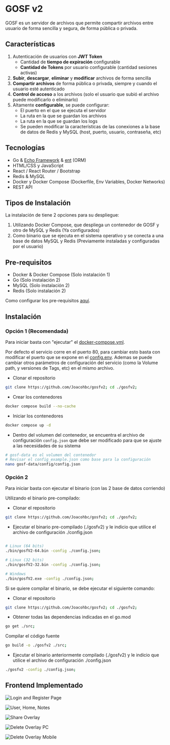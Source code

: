 # GOSF v2

GOSF es un servidor de archivos que permite compartir archivos entre usuario de forma sencilla y segura, de forma pública o privada.

## Características

1. Autenticación de usuarios con **JWT Token**
    - Cantidad de **tiempo de expiración** configurable
    - **Cantidad de Tokens** por usuario configurable (cantidad sesiones activas)
2. **Subir**, **descargar**, **eliminar** y **modificar** archivos de forma sencilla
3. **Compartir archivos** de forma pública o privada, siempre y cuando el usuario esté autenticado  
4. **Control de acceso** a los archivos (solo el usuario que subió el archivo puede modificarlo o eliminarlo)
5. Altamente **configurable**, se puede configurar:
    - El puerto en el que se ejecuta el servidor
    - La ruta en la que se guardan los archivos
    - La ruta en la que se guardan los logs
    - Se pueden modificar la características de las conexiones a la base de datos de Redis y MySQL (host, puerto, usuario, contraseña, etc)

## Tecnologías

- Go & [Echo Framework](https://echo.labstack.com/guide/) & [ent](https://entgo.io/) (ORM)
- HTML/CSS y JavaScript
- React / React Router / Bootstrap
- Redis & MySQL
- Docker y Docker Compose (Dockerfile, Env Variables, Docker Networks)
- REST API

## Tipos de Instalación

La instalación de tiene 2 opciones para su despliegue:

1. Utilizando Docker Compose, que despliega un contenedor de GOSF y otro de MySQL y Redis (Ya configurados)
2. Como binario que se ejecuta en el sistema operativo y se conecta a una base de datos MySQL y Redis (Previamente instaladas y configuradas por el usuario)

## Pre-requisitos

- Docker & Docker Compose (Solo instalación 1)
- Go (Solo instalación 2)
- MySQL (Solo instalación 2)
- Redis (Solo instalación 2)

Como configurar los pre-requisitos [aquí](./readme/Prerequisites.md).

## Instalación

### Opción 1 (Recomendada)

Para iniciar basta con "ejecutar" el [docker-compose.yml](./docker-compose.yml).

Por defecto el servicio corre en el puerto 80, para cambiar esto basta con modificar el puerto que se expone en el [config.env](./config.env). Ademas se puede cambiar otros parámetros de configuración del servicio (como la Volume path, y versiones de Tags, etc) en el mismo archivo.

- Clonar el repositorio

```bash
git clone https://github.com/Joacohbc/gosfv2; cd ./gosfv2;
```

- Crear los contenedores

```bash
docker compose build --no-cache
```

- Iniciar los contenedores

```bash
docker compose up -d
```

- Dentro del volumen del contenedor, se encuentra el archivo de configuración `config.json` que debe ser modificado para que se ajuste a las necesidades de su sistema

```bash
# gosf-data es el volumen del contenedor
# Revisar el config_example.json como base para la configuración
nano gosf-data/config/config.json
```

### Opción 2

Para iniciar basta con ejecutar el binario (con las 2 base de datos corriendo)

Utilizando el binario pre-compilado:

- Clonar el repositorio

```bash
git clone https://github.com/Joacohbc/gosfv2; cd ./gosfv2;
```

- Ejecutar el binario pre-compilado (./gosfv2) y le indicio que utilice el archivo de configuración ./config.json

```bash

# Linux (64 bits)
./bin/gosfV2-64.bin -config ./config.json;

# Linux (32 bits)
./bin/gosfV2-32.bin -config ./config.json;

# Windows
./bin/gosfV2.exe -config ./config.json;
```

Si se quiere compilar el binario, se debe ejecutar el siguiente comando:

- Clonar el repositorio

```bash
git clone https://github.com/Joacohbc/gosfv2; cd ./gosfv2;
```

- Obtener todas las dependencias indicadas en el go.mod

```bash
go get ./src;
```

Compilar el código fuente

```bash
go build -o ./gosfv2 ./src;
```

- Ejecutar el binario anteriormente compilado (./gosfv2) y le indicio que utilice el archivo de configuración ./config.json

```bash
./gosfv2 -config ./config.json;
```

## Frontend Implementado

![Login and Register Page](/readme/Login%20and%20Register.png)

![User, Home, Notes](/readme//Main%20Pages.png)

![Share Overlay](/readme/Share%20Overlay.png)

![Delete Overlay PC](/readme/Delete%20Recording%20PC.gif)

![Delete Overlay Mobile](/readme/Delete%20Recording%20Mobile.gif)
